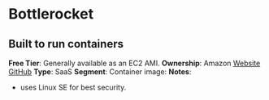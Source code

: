 # Bottlerocket

## Built to run containers

**Free Tier**: Generally available as an EC2 AMI.
**Ownership**: Amazon
[Website](https://aws.amazon.com/bottlerocket/)
[GitHub](https://github.com/bottlerocket-os/bottlerocket#bottlerocket-os)
**Type**: SaaS
**Segment**: Container image: 
**Notes**:

- uses Linux SE for best security.
